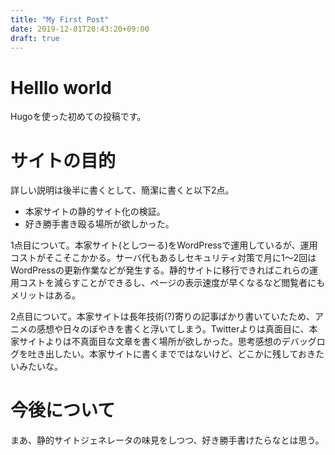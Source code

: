 ```yaml
---
title: "My First Post"
date: 2019-12-01T20:43:20+09:00
draft: true
---
```


# Helllo world

Hugoを使った初めての投稿です。

# サイトの目的

詳しい説明は後半に書くとして、簡潔に書くと以下2点。

* 本家サイトの静的サイト化の検証。
* 好き勝手書き殴る場所が欲しかった。

1点目について。本家サイト(としつーる)をWordPressで運用しているが、運用コストがそこそこかかる。サーバ代もあるしセキュリティ対策で月に1〜2回はWordPressの更新作業などが発生する。静的サイトに移行できればこれらの運用コストを減らすことができるし、ページの表示速度が早くなるなど閲覧者にもメリットはある。


2点目について。本家サイトは長年技術(?)寄りの記事ばかり書いていたため、アニメの感想や日々のぼやきを書くと浮いてしまう。Twitterよりは真面目に、本家サイトよりは不真面目な文章を書く場所が欲しかった。思考感想のデバッグログを吐き出したい。本家サイトに書くまでではないけど、どこかに残しておきたいみたいな。

# 今後について

まあ、静的サイトジェネレータの味見をしつつ、好き勝手書けたらなとは思う。